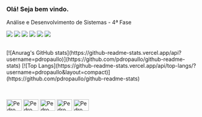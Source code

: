 ### Olá! Seja bem vindo.
Análise e Desenvolvimento de Sistemas - 4ª Fase
<div>
  <a href="https://linktr.ee/pdropaullo" target="_blank"><img src="https://img.shields.io/badge/Linktree-acdc5c?style=for-the-badge&logo=linktree&logoColor=white" target="_blank"></a>
  <a href="https://drive.google.com/file/d/1Q7mqInjaByN6A8WAWybPuj4Cbt4eB0Lo/view?usp=share_link" target="_blank"><img src="https://img.shields.io/badge/Curriculo-808080?style=for-the-badge&logo=curriculo&logoColor=white" target="_blank"></a> 
  <a href="https://www.linkedin.com/in/pdropaullo/" target="_blank"><img src="https://img.shields.io/badge/LinkedIn-0077B5?style=for-the-badge&logo=linkedin&logoColor=white" target="_blank"></a>
  <a href="https://wa.me/5548991367427" target="_blank"><img src="https://img.shields.io/badge/WhatsApp-25D366?style=for-the-badge&logo=whatsapp&logoColor=white" target="_blank"></a>  
<a href="mailto:pedroabreu11@hotmail.com" target="_blank"><img src="https://img.shields.io/badge/Outlook-127CD6?style=for-the-badge&logo=outlook&logoColor=white" target="_blank"></a>
  <a href="https://www.instagram.com/pdropaullo/" target="_blank"><img src="https://img.shields.io/badge/Instagram-E4405F?style=for-the-badge&logo=instagram&logoColor=white" target="_blank"></a>
</div>
  
  ##

<div>
  [![Anurag's GitHub stats](https://github-readme-stats.vercel.app/api?username=pdropaullo)](https://github.com/pdropaullo/github-readme-stats)
  [![Top Langs](https://github-readme-stats.vercel.app/api/top-langs/?username=pdropaullo&layout=compact)](https://github.com/pdropaullo/github-readme-stats)
</div>
  
  ##
  
<div style="display: inline_block"><br>
  <img align="center" alt="Pedro CSS" height="30" width="40" src="https://cdn.jsdelivr.net/gh/devicons/devicon/icons/java/java-original.svg">
  <img align="center" alt="Pedro CSS" height="30" width="40" src="https://cdn.jsdelivr.net/gh/devicons/devicon/icons/html5/html5-original.svg">
  <img align="center" alt="Pedro CSS" height="30" width="40" src="https://cdn.jsdelivr.net/gh/devicons/devicon/icons/css3/css3-original.svg">
  <img align="center" alt="Pedro CSS" height="30" width="40" src="https://cdn.jsdelivr.net/gh/devicons/devicon/icons/javascript/javascript-original.svg">
  <img align="center" alt="Pedro CSS" height="30" width="40" src="https://cdn.jsdelivr.net/gh/devicons/devicon/icons/python/python-original.svg">
</div>
